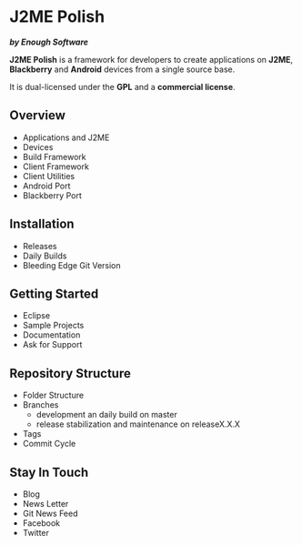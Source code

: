 J2ME Polish
===========
***by Enough Software***

**J2ME Polish** is a framework for developers to create applications on **J2ME**, **Blackberry** and **Android** devices from a single source base.

It is dual-licensed under the **GPL** and a **commercial license**.

Overview
--------
* Applications and J2ME
* Devices
* Build Framework
* Client Framework
* Client Utilities
* Android Port
* Blackberry Port

Installation
------------
* Releases
* Daily Builds
* Bleeding Edge Git Version

Getting Started
---------------
* Eclipse
* Sample Projects
* Documentation
* Ask for Support

Repository Structure
--------------------
* Folder Structure
* Branches
  * development an daily build on master
  * release stabilization and maintenance on releaseX.X.X
* Tags
* Commit Cycle

Stay In Touch
-------------
* Blog
* News Letter
* Git News Feed
* Facebook
* Twitter

